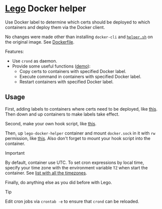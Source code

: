 # [Lego](https://github.com/go-acme/lego) Docker helper

Use Docker label to determine which certs should be deployed to which containers and deploy them via the Docker client.

No changes were made other than installing `docker-cli` and [`helper.sh`](https://github.com/rea1shane/lego-docker-helper/blob/main/helper.sh) on the original image. See [Dockerfile](https://github.com/rea1shane/lego-docker-helper/blob/main/Dockerfile).

Features:

- Use `crond` as daemon.
- Provide some useful functions ([demo](https://github.com/rea1shane/lego-docker-helper/tree/main/demo)):
  - Copy certs to containers with specified Docker label.
  - Execute command in containers with specified Docker label.
  - Restart containers with specified Docker label.

## Usage

First, adding labels to containers where certs need to be deployed, like [this](https://github.com/rea1shane/lego-docker-helper/blob/main/demo/docker-compose.yaml#L11). Then down and up containers to make labels take effect.

Second, make your own hook script, like [this](https://github.com/rea1shane/lego-docker-helper/blob/main/hook.sh.example).

Then, up `lego-docker-helper` container and mount `docker.sock` in it with `rw` permission, like [this](https://github.com/rea1shane/lego-docker-helper/blob/main/demo/docker-compose.yaml#L6). Also don't forget to mount your hook script into the container.

> [!IMPORTANT]
>
> By default, container use UTC. To set cron expressions by local time, specify your time zone with the environment variable `TZ` when start the container. See [list with all the timezones](https://en.wikipedia.org/wiki/List_of_tz_database_time_zones#List).

Finally, do anything else as you did before with Lego.

> [!TIP]
>
> Edit cron jobs via `crontab -e` to ensure that `crond` can be reloaded.
